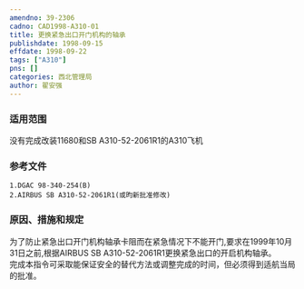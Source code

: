 ```yaml
---
amendno: 39-2306  
cadno: CAD1998-A310-01  
title: 更换紧急出口开门机构的轴承  
publishdate: 1998-09-15  
effdate: 1998-09-22  
tags: ["A310"]  
pns: []  
categories: 西北管理局  
author: 翟安强  
---
```

  
### 适用范围  
没有完成改装11680和SB A310-52-2061R1的A310飞机  
  
<!--more-->  
### 参考文件  
    1.DGAC 98-340-254(B)  
    2.AIRBUS SB A310-52-2061R1(或昀新批准修改)  
  
### 原因、措施和规定  
为了防止紧急出口开门机构轴承卡阻而在紧急情况下不能开门,要求在1999年10月31日之前,根据AIRBUS SB A310-52-2061R1更换紧急出口的开启机构轴承。  
    完成本指令可采取能保证安全的替代方法或调整完成的时间，但必须得到适航当局的批准。  
